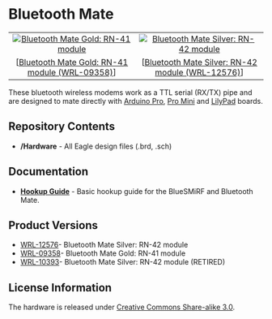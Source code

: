 Bluetooth Mate
==============

<table class="table table-hover table-striped table-bordered">
  <tr align="center">
   <td><a href="https://www.sparkfun.com/products/9358"><img src="https://dlnmh9ip6v2uc.cloudfront.net//images/products/9/3/5/8/09358-01.jpg" alt="Bluetooth Mate Gold: RN-41 module"></a></td>
   <td><a href="https://www.sparkfun.com/products/12576"><img src="https://cdn.sparkfun.com//assets/parts/9/2/2/8/12576-01.jpg" alt="Bluetooth Mate Silver: RN-42 module"></a></td>
  </tr>
  <tr align="center">
    <td>[<a href="https://www.sparkfun.com/products/9358">Bluetooth Mate Gold: RN-41 module (WRL-09358)</a>]</td>
    <td>[<a href="https://www.sparkfun.com/products/12576">Bluetooth Mate Silver: RN-42 module (WRL-12576)</a>]</td>
  </tr>
</table>

These bluetooth wireless modems work as a TTL serial (RX/TX) pipe and are designed to mate directly with [Arduino Pro](https://www.sparkfun.com/products/10915), [Pro Mini](https://www.sparkfun.com/products/11114) and [LilyPad](https://www.sparkfun.com/products/9266) boards. 

Repository Contents
-------------------

* **/Hardware** - All Eagle design files (.brd, .sch)

Documentation
--------------
* **[Hookup Guide](https://learn.sparkfun.com/tutorials/using-the-bluesmirf)** - Basic hookup guide for the BlueSMiRF and Bluetooth Mate.

Product Versions
----------------
* [WRL-12576](https://www.sparkfun.com/products/12576)- Bluetooth Mate Silver: RN-42 module
* [WRL-09358](https://www.sparkfun.com/products/9358)- Bluetooth Mate Gold: RN-41 module
* [WRL-10393](https://www.sparkfun.com/products/10393)- Bluetooth Mate Silver: RN-42 module (RETIRED)

License Information
-------------------
The hardware is released under [Creative Commons Share-alike 3.0](http://creativecommons.org/licenses/by-sa/3.0/).  
